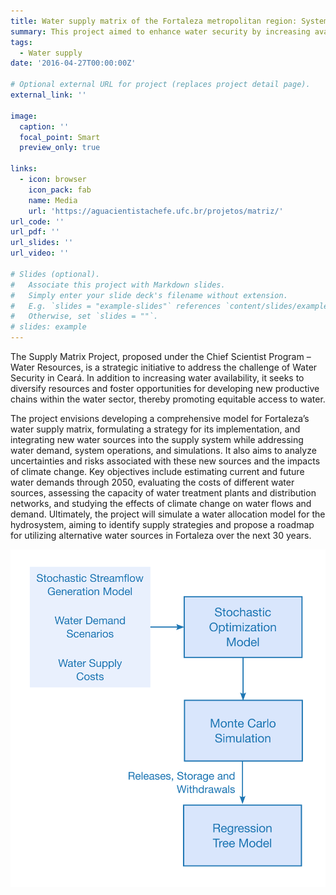 ```yaml
---
title: Water supply matrix of the Fortaleza metropolitan region: System optimization and integration of alternative sources
summary: This project aimed to enhance water security by increasing availability, diversifying resources, fostering new opportunities in the water sector, and promoting equitable access to water.
tags:
  - Water supply
date: '2016-04-27T00:00:00Z'

# Optional external URL for project (replaces project detail page).
external_link: ''

image:
  caption: ''
  focal_point: Smart
  preview_only: true

links:
  - icon: browser
    icon_pack: fab
    name: Media
    url: 'https://aguacientistachefe.ufc.br/projetos/matriz/'
url_code: ''
url_pdf: ''
url_slides: ''
url_video: ''

# Slides (optional).
#   Associate this project with Markdown slides.
#   Simply enter your slide deck's filename without extension.
#   E.g. `slides = "example-slides"` references `content/slides/example-slides.md`.
#   Otherwise, set `slides = ""`.
# slides: example
---
```


The Supply Matrix Project, proposed under the Chief Scientist Program – Water Resources, is a strategic initiative to address the challenge of Water Security in Ceará. In addition to increasing water availability, it seeks to diversify resources and foster opportunities for developing new productive chains within the water sector, thereby promoting equitable access to water.

The project envisions developing a comprehensive model for Fortaleza’s water supply matrix, formulating a strategy for its implementation, and integrating new water sources into the supply system while addressing water demand, system operations, and simulations. It also aims to analyze uncertainties and risks associated with these new sources and the impacts of climate change. Key objectives include estimating current and future water demands through 2050, evaluating the costs of different water sources, assessing the capacity of water treatment plants and distribution networks, and studying the effects of climate change on water flows and demand. Ultimately, the project will simulate a water allocation model for the hydrosystem, aiming to identify supply strategies and propose a roadmap for utilizing alternative water sources in Fortaleza over the next 30 years.

![Image alt](p4-Fig1.png)